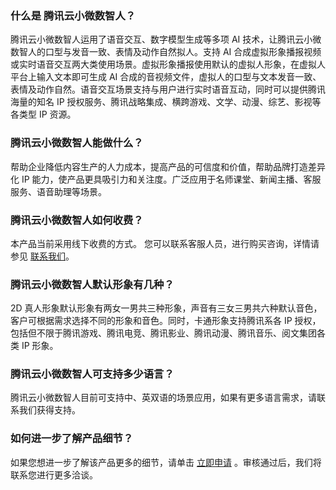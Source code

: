 ### 什么是 腾讯云小微数智人？
腾讯云小微数智人运用了语音交互、数字模型生成等多项 AI 技术，让腾讯云小微数智人的口型与发音一致、表情及动作自然拟人。支持 AI 合成虚拟形象播报视频或实时语音交互两大类使用场景。虚拟形象播报使用默认的虚拟人形象，在虚拟人平台上输入文本即可生成 AI 合成的音视频文件，虚拟人的口型与文本发音一致、表情及动作自然。语音交互场景支持与用户进行实时语音互动，同时可以提供腾讯海量的知名 IP 授权服务、腾讯战略集成、横跨游戏、文学、动漫、综艺、影视等各类型 IP 资源。 

### 腾讯云小微数智人能做什么？
帮助企业降低内容生产的人力成本，提高产品的可信度和价值，帮助品牌打造差异化 IP 能力，使产品更具吸引力和关注度。广泛应用于名师课堂、新闻主播、客服服务、语音助理等场景。

### 腾讯云小微数智人如何收费？
本产品当前采用线下收费的方式。
您可以联系客服人员，进行购买咨询，详情请参见 [联系我们](https://cloud.tencent.com/about/connect)。

### 腾讯云小微数智人默认形象有几种？
2D 真人形象默认形象有两女一男共三种形象，声音有三女三男共六种默认音色，客户可根据需求选择不同的形象和音色。同时，卡通形象支持腾讯系各 IP 授权，包括但不限于腾讯游戏、腾讯电竞、腾讯影业、腾讯动漫、腾讯音乐、阅文集团各类 IP 形象。

### 腾讯云小微数智人可支持多少语言？
腾讯云小微数智人目前可支持中、英双语的场景应用，如果有更多语言需求，请联系我们获得支持。

### 如何进一步了解产品细节？
如果您想进一步了解该产品更多的细节，请单击 [立即申请](https://cloud.tencent.com/apply/p/q42oea97jx) 。审核通过后，我们将联系您进行更多洽谈。  
